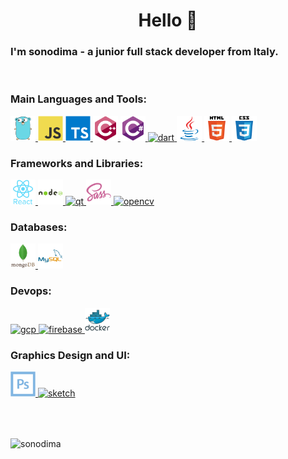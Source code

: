 <h1 align="center">Hello 👋</h1>
<h3 align="left">I'm sonodima - a junior full stack developer from Italy.</h3>
<br>
<h3 align="left">Main Languages and Tools:</h3>
<p align="left">
 <a href="https://golang.org" target="_blank">
  <img
   src="https://raw.githubusercontent.com/devicons/devicon/master/icons/go/go-original.svg"
   alt="go"
   width="40"
   height="40"
  />
 </a>
 <a
  href="https://developer.mozilla.org/en-US/docs/Web/JavaScript"
  target="_blank"
 >
  <img
   src="https://raw.githubusercontent.com/devicons/devicon/master/icons/javascript/javascript-original.svg"
   alt="javascript"
   width="40"
   height="40"
  />
 </a>
 <a href="https://www.typescriptlang.org/" target="_blank">
  <img
   src="https://raw.githubusercontent.com/devicons/devicon/master/icons/typescript/typescript-original.svg"
   alt="typescript"
   width="40"
   height="40"
  />
 </a>
 <a href="https://www.w3schools.com/cpp/" target="_blank">
  <img
   src="https://raw.githubusercontent.com/devicons/devicon/master/icons/cplusplus/cplusplus-original.svg"
   alt="cplusplus"
   width="40"
   height="40"
  />
 </a>
 <a href="https://www.w3schools.com/cs/" target="_blank">
  <img
   src="https://raw.githubusercontent.com/devicons/devicon/master/icons/csharp/csharp-original.svg"
   alt="csharp"
   width="40"
   height="40"
  />
 </a>
 <a href="https://dart.dev" target="_blank">
  <img
   src="https://www.vectorlogo.zone/logos/dartlang/dartlang-icon.svg"
   alt="dart"
   width="40"
   height="40"
  />
 </a>
 <a href="https://www.java.com" target="_blank">
  <img
   src="https://raw.githubusercontent.com/devicons/devicon/master/icons/java/java-original.svg"
   alt="java"
   width="40"
   height="40"
  />
 </a>
 <a href="https://www.w3.org/html/" target="_blank">
  <img
   src="https://raw.githubusercontent.com/devicons/devicon/master/icons/html5/html5-original-wordmark.svg"
   alt="html5"
   width="40"
   height="40"
  />
 </a>
 <a href="https://www.w3schools.com/css/" target="_blank">
  <img
   src="https://raw.githubusercontent.com/devicons/devicon/master/icons/css3/css3-original-wordmark.svg"
   alt="css3"
   width="40"
   height="40"
  />
 </a>
</p>
<h3 align="left">Frameworks and Libraries:</h3>
<p align="left">
 </a>
  <a href="https://reactjs.org/" target="_blank">
  <img
   src="https://raw.githubusercontent.com/devicons/devicon/master/icons/react/react-original-wordmark.svg"
   alt="react"
   width="40"
   height="40"
  />
 </a>
  <a href="https://nodejs.org" target="_blank">
  <img
   src="https://raw.githubusercontent.com/devicons/devicon/master/icons/nodejs/nodejs-original-wordmark.svg"
   alt="nodejs"
   width="40"
   height="40"
  />
 </a>
 <a href="https://www.qt.io/" target="_blank">
  <img
   src="https://upload.wikimedia.org/wikipedia/commons/0/0b/Qt_logo_2016.svg"
   alt="qt"
   width="40"
   height="40"
  />

 <a href="https://sass-lang.com" target="_blank">
  <img
   src="https://raw.githubusercontent.com/devicons/devicon/master/icons/sass/sass-original.svg"
   alt="sass"
   width="40"
   height="40"
  />
 </a>
 <a href="https://opencv.org/" target="_blank">
  <img
   src="https://www.vectorlogo.zone/logos/opencv/opencv-icon.svg"
   alt="opencv"
   width="40"
   height="40"
  />
 </a>
</p>
<h3 align="left">Databases:</h3>
<p align="left">
 <a href="https://www.mongodb.com/" target="_blank">
  <img
   src="https://raw.githubusercontent.com/devicons/devicon/master/icons/mongodb/mongodb-original-wordmark.svg"
   alt="mongodb"
   width="40"
   height="40"
  />
 </a>
 <a href="https://www.mysql.com/" target="_blank">
  <img
   src="https://raw.githubusercontent.com/devicons/devicon/master/icons/mysql/mysql-original-wordmark.svg"
   alt="mysql"
   width="40"
   height="40"
  />
 </a>
</p>
<h3 align="left">Devops:</h3>
<p align="left">
 <a href="https://cloud.google.com" target="_blank">
  <img
   src="https://www.vectorlogo.zone/logos/google_cloud/google_cloud-icon.svg"
   alt="gcp"
   width="40"
   height="40"
  />
 </a>
 <a href="https://firebase.google.com/" target="_blank">
  <img
   src="https://www.vectorlogo.zone/logos/firebase/firebase-icon.svg"
   alt="firebase"
   width="40"
   height="40"
  />
 </a>
 <a href="https://www.docker.com/" target="_blank">
  <img
   src="https://raw.githubusercontent.com/devicons/devicon/master/icons/docker/docker-original-wordmark.svg"
   alt="docker"
   width="40"
   height="40"
  />
 </a>
</p>
<h3 align="left">Graphics Design and UI:</h3>
<p align="left">
 <a href="https://www.photoshop.com/en" target="_blank">
  <img
   src="https://raw.githubusercontent.com/devicons/devicon/master/icons/photoshop/photoshop-line.svg"
   alt="photoshop"
   width="40"
   height="40"
  />
 </a>
 <a href="https://www.sketch.com/" target="_blank">
  <img
   src="https://www.vectorlogo.zone/logos/sketchapp/sketchapp-icon.svg"
   alt="sketch"
   width="40"
   height="40"
  />
 </a>
</p>
<br>
<br>
<p>
 <img
  align="center"
  src="https://github-readme-stats.vercel.app/api/top-langs?username=sonodima&show_icons=true&theme=dark&hide_border=true&locale=en&layout=compact"
  alt="sonodima"
 />
</p>
